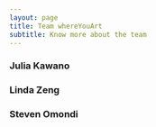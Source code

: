 ```yaml
---
layout: page
title: Team whereYouArt
subtitle: Know more about the team
---
```



### Julia Kawano


### Linda Zeng

### Steven Omondi

